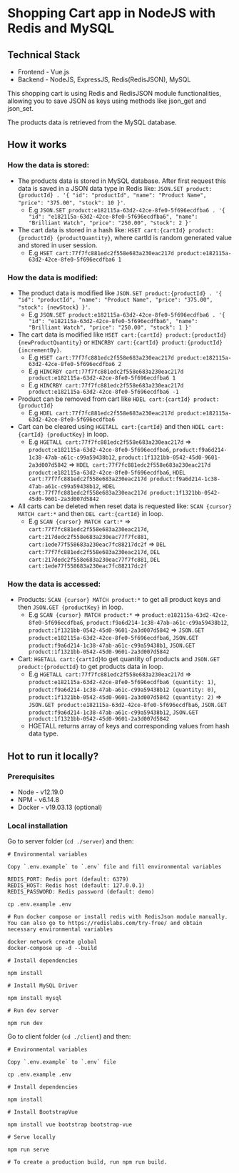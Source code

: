 # Shopping Cart app in NodeJS with Redis and MySQL

## Technical Stack

- Frontend - Vue.js
- Backend - NodeJS, ExpressJS, Redis(RedisJSON), MySQL

This shopping cart is using Redis and RedisJSON module functionalities, allowing you to save JSON as keys using methods like json_get and json_set.

The products data is retrieved from the MySQL database.


## How it works

### How the data is stored:

* The products data is stored in MySQL database. After first request this data is saved in a JSON data type in Redis like: `JSON.SET product:{productId} . '{ "id": "productId", "name": "Product Name", "price": "375.00", "stock": 10 }'`.
    * E.g `JSON.SET product:e182115a-63d2-42ce-8fe0-5f696ecdfba6 . '{ "id": "e182115a-63d2-42ce-8fe0-5f696ecdfba6", "name": "Brilliant Watch", "price": "250.00", "stock": 2 }'`
* The cart data is stored in a hash like: `HSET cart:{cartId} product:{productId} {productQuantity}`, where cartId is random generated value and stored in user session.
    * E.g `HSET cart:77f7fc881edc2f558e683a230eac217d product:e182115a-63d2-42ce-8fe0-5f696ecdfba6 1`

### How the data is modified:
* The product data is modified like `JSON.SET product:{productId} . '{ "id": "productId", "name": "Product Name", "price": "375.00", "stock": {newStock} }'`.
    * E.g `JSON.SET product:e182115a-63d2-42ce-8fe0-5f696ecdfba6 . '{ "id": "e182115a-63d2-42ce-8fe0-5f696ecdfba6", "name": "Brilliant Watch", "price": "250.00", "stock": 1 }'`
* The cart data is modified like `HSET cart:{cartId} product:{productId} {newProductQuantity}` or `HINCRBY cart:{cartId} product:{productId} {incrementBy}`.
    * E.g `HSET cart:77f7fc881edc2f558e683a230eac217d product:e182115a-63d2-42ce-8fe0-5f696ecdfba6 2`
    * E.g `HINCRBY cart:77f7fc881edc2f558e683a230eac217d product:e182115a-63d2-42ce-8fe0-5f696ecdfba6 1`
    * E.g `HINCRBY cart:77f7fc881edc2f558e683a230eac217d product:e182115a-63d2-42ce-8fe0-5f696ecdfba6 -1`
* Product can be removed from cart like `HDEL cart:{cartId} product:{productId}`
    * E.g `HDEL cart:77f7fc881edc2f558e683a230eac217d product:e182115a-63d2-42ce-8fe0-5f696ecdfba6`
* Cart can be cleared using `HGETALL cart:{cartId}` and then `HDEL cart:{cartId} {productKey}` in loop.
    * E.g `HGETALL cart:77f7fc881edc2f558e683a230eac217d` => `product:e182115a-63d2-42ce-8fe0-5f696ecdfba6`, `product:f9a6d214-1c38-47ab-a61c-c99a59438b12`, `product:1f1321bb-0542-45d0-9601-2a3d007d5842` => `HDEL cart:77f7fc881edc2f558e683a230eac217d product:e182115a-63d2-42ce-8fe0-5f696ecdfba6`, `HDEL cart:77f7fc881edc2f558e683a230eac217d product:f9a6d214-1c38-47ab-a61c-c99a59438b12`, `HDEL cart:77f7fc881edc2f558e683a230eac217d product:1f1321bb-0542-45d0-9601-2a3d007d5842`
* All carts can be deleted when reset data is requested like: `SCAN {cursor} MATCH cart:*` and then `DEL cart:{cartId}` in loop.
    * E.g `SCAN {cursor} MATCH cart:*` => `cart:77f7fc881edc2f558e683a230eac217d`, `cart:217dedc2f558e683a230eac77f7fc881`, `cart:1ede77f558683a230eac7fc88217dc2f` => `DEL cart:77f7fc881edc2f558e683a230eac217d`, `DEL cart:217dedc2f558e683a230eac77f7fc881`, `DEL cart:1ede77f558683a230eac7fc88217dc2f` 

### How the data is accessed:
* Products: `SCAN {cursor} MATCH product:*` to get all product keys and then `JSON.GET {productKey}` in loop.
    * E.g `SCAN {cursor} MATCH product:*` => `product:e182115a-63d2-42ce-8fe0-5f696ecdfba6`, `product:f9a6d214-1c38-47ab-a61c-c99a59438b12`, `product:1f1321bb-0542-45d0-9601-2a3d007d5842` => `JSON.GET product:e182115a-63d2-42ce-8fe0-5f696ecdfba6`, `JSON.GET product:f9a6d214-1c38-47ab-a61c-c99a59438b1`, `JSON.GET product:1f1321bb-0542-45d0-9601-2a3d007d5842`
* Cart: `HGETALL cart:{cartId}`to get quantity of products and `JSON.GET product:{productId}` to get products data in loop.
    * E.g `HGETALL cart:77f7fc881edc2f558e683a230eac217d`  => `product:e182115a-63d2-42ce-8fe0-5f696ecdfba6 (quantity: 1)`, `product:f9a6d214-1c38-47ab-a61c-c99a59438b12 (quantity: 0)`, `product:1f1321bb-0542-45d0-9601-2a3d007d5842 (quantity: 2)` => `JSON.GET product:e182115a-63d2-42ce-8fe0-5f696ecdfba6`, `JSON.GET product:f9a6d214-1c38-47ab-a61c-c99a59438b12`, `JSON.GET product:1f1321bb-0542-45d0-9601-2a3d007d5842`
    * HGETALL returns array of keys and corresponding values from hash data type.

## Hot to run it locally?

### Prerequisites

- Node - v12.19.0
- NPM - v6.14.8
- Docker - v19.03.13 (optional)

### Local installation

Go to server folder (`cd ./server`) and then:

```
# Environmental variables

Copy `.env.example` to `.env` file and fill environmental variables

REDIS_PORT: Redis port (default: 6379)
REDIS_HOST: Redis host (default: 127.0.0.1)
REDIS_PASSWORD: Redis password (default: demo)

cp .env.example .env

# Run docker compose or install redis with RedisJson module manually. You can also go to https://redislabs.com/try-free/ and obtain necessary environmental variables

docker network create global
docker-compose up -d --build

# Install dependencies

npm install

# Install MySQL Driver

npm install mysql

# Run dev server

npm run dev
```

Go to client folder (`cd ./client`) and then:

```
# Environmental variables

Copy `.env.example` to `.env` file

cp .env.example .env

# Install dependencies

npm install

# Install BootstrapVue

npm install vue bootstrap bootstrap-vue

# Serve locally

npm run serve

# To create a production build, run npm run build.
```
